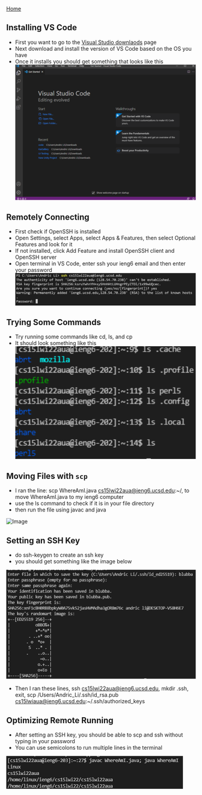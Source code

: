 [Home](https://arl009.github.io/cse15l-lab-reports/)
## Installing VS Code

* First you want to go to the [Visual Studio downlaods](https://code.visualstudio.com/download) page
* Next download and install the version of VS Code based on the OS you have
* Once it installs you should get something that looks like this
![Image](Image1.PNG)

## Remotely Connecting

* First check if OpenSSH is installed
* Open Settings, select Apps, select Apps & Features, then select Optional Features and look for it
* If not installed, click Add Feature and install OpenSSH client and OpenSSH server
* Open terminal in VS Code, enter ssh your ieng6 email and then enter your password
![Image](Imagesix.PNG)

## Trying Some Commands
* Try running some commands like cd, ls, and cp
* It should look something like this
![Image](Image3.PNG)

## Moving Files with `scp`
* I ran the line: scp WhereAmI.java cs15lwi22aua@ieng6.ucsd.edu:~/, to move WhereAmI.java to my ieng6 computer
* use the ls command to check if it is in your file directory
* then run the file using javac and java

![Image](imageseven.PNG.png)

## Setting an SSH Key
* do ssh-keygen to create an ssh key
* you should get something like the image below

![Image](image8.PNG)
* Then I ran these lines, ssh cs15lwi22aua@ieng6.ucsd.edu, mkdir .ssh, exit, scp /Users/Andric_Li/.ssh/id_rsa.pub cs15lwiaua@ieng6.ucsd.edu:~/.ssh/authorized_keys

## Optimizing Remote Running
* After setting an SSH key, you should be able to scp and ssh without typing in your password
* You can use semicolons to run multiple lines in the terminal

![Image](image9.PNG)
